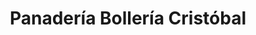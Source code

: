 ---
title: "Panadería Bollería Cristóbal"
url: /hiendelaencina/panaderia-bolleria-cristobal/
shop: panadería
---